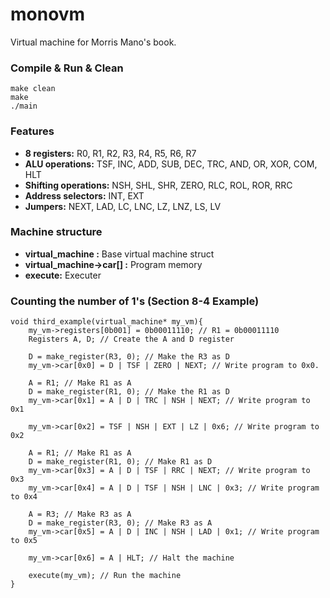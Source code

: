 monovm
======

Virtual machine for Morris Mano's book.

### Compile & Run & Clean

    make clean
    make
    ./main

### Features

  * **8 registers:** R0, R1, R2, R3, R4, R5, R6, R7
  * **ALU operations:** TSF, INC, ADD, SUB, DEC, TRC, AND, OR, XOR, COM, HLT
  * **Shifting operations:** NSH, SHL, SHR, ZERO, RLC, ROL, ROR, RRC
  * **Address selectors:** INT, EXT
  * **Jumpers:** NEXT, LAD, LC, LNC, LZ, LNZ, LS, LV

### Machine structure
  * **virtual_machine :** Base virtual machine struct
  * **virtual_machine->car[] :** Program memory
  * **execute:** Executer

### Counting the number of 1's (Section 8-4 Example)

    void third_example(virtual_machine* my_vm){
        my_vm->registers[0b001] = 0b00011110; // R1 = 0b00011110
        Registers A, D; // Create the A and D register
    
        D = make_register(R3, 0); // Make the R3 as D
        my_vm->car[0x0] = D | TSF | ZERO | NEXT; // Write program to 0x0.
    
        A = R1; // Make R1 as A
        D = make_register(R1, 0); // Make the R1 as D
        my_vm->car[0x1] = A | D | TRC | NSH | NEXT; // Write program to 0x1
    
        my_vm->car[0x2] = TSF | NSH | EXT | LZ | 0x6; // Write program to 0x2
        
        A = R1; // Make R1 as A
        D = make_register(R1, 0); // Make R1 as D
        my_vm->car[0x3] = A | D | TSF | RRC | NEXT; // Write program to 0x3
        my_vm->car[0x4] = A | D | TSF | NSH | LNC | 0x3; // Write program to 0x4
        
        A = R3; // Make R3 as A
        D = make_register(R3, 0); // Make R3 as A
        my_vm->car[0x5] = A | D | INC | NSH | LAD | 0x1; // Write program to 0x5
    
        my_vm->car[0x6] = A | HLT; // Halt the machine
    
        execute(my_vm); // Run the machine
    }
